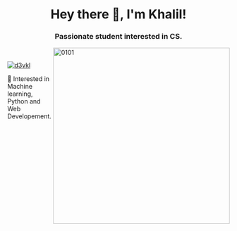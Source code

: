 <h1 align="center"> Hey there 👋, I'm Khalil!</h1>
<h3 align="center">Passionate student interested in CS.</h3>
<img align="right" alt="0101" width="400" src="https://i.pinimg.com/originals/d4/81/f3/d481f3c72e283309071f79e01b05c06d.gif"/>
<br>
<p align="left"> <a href="https://twitter.com/d3vkl" target="blank"><img src="https://img.shields.io/twitter/follow/d3vkl?logo=twitter&style=for-the-badge" alt="d3vkl" /></a> </p>
🔭 Interested in Machine learning, Python and Web Developement.
